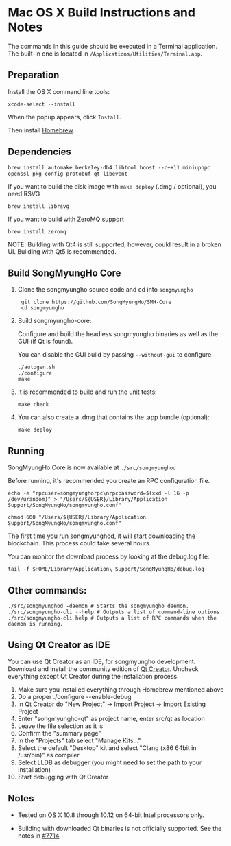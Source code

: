 Mac OS X Build Instructions and Notes
====================================
The commands in this guide should be executed in a Terminal application.
The built-in one is located in `/Applications/Utilities/Terminal.app`.

Preparation
-----------
Install the OS X command line tools:

`xcode-select --install`

When the popup appears, click `Install`.

Then install [Homebrew](https://brew.sh).

Dependencies
----------------------

    brew install automake berkeley-db4 libtool boost --c++11 miniupnpc openssl pkg-config protobuf qt libevent

If you want to build the disk image with `make deploy` (.dmg / optional), you need RSVG

    brew install librsvg

If you want to build with ZeroMQ support
    
    brew install zeromq

NOTE: Building with Qt4 is still supported, however, could result in a broken UI. Building with Qt5 is recommended.

Build SongMyungHo Core
------------------------

1. Clone the songmyungho source code and cd into `songmyungho`

        git clone https://github.com/SongMyungHo/SMH-Core
        cd songmyungho

2.  Build songmyungho-core:

    Configure and build the headless songmyungho binaries as well as the GUI (if Qt is found).

    You can disable the GUI build by passing `--without-gui` to configure.

        ./autogen.sh
        ./configure
        make

3.  It is recommended to build and run the unit tests:

        make check

4.  You can also create a .dmg that contains the .app bundle (optional):

        make deploy

Running
-------

SongMyungHo Core is now available at `./src/songmyunghod`

Before running, it's recommended you create an RPC configuration file.

    echo -e "rpcuser=songmyunghorpc\nrpcpassword=$(xxd -l 16 -p /dev/urandom)" > "/Users/${USER}/Library/Application Support/SongMyungHo/songmyungho.conf"

    chmod 600 "/Users/${USER}/Library/Application Support/SongMyungHo/songmyungho.conf"

The first time you run songmyunghod, it will start downloading the blockchain. This process could take several hours.

You can monitor the download process by looking at the debug.log file:

    tail -f $HOME/Library/Application\ Support/SongMyungHo/debug.log

Other commands:
-------

    ./src/songmyunghod -daemon # Starts the songmyungho daemon.
    ./src/songmyungho-cli --help # Outputs a list of command-line options.
    ./src/songmyungho-cli help # Outputs a list of RPC commands when the daemon is running.

Using Qt Creator as IDE
------------------------
You can use Qt Creator as an IDE, for songmyungho development.
Download and install the community edition of [Qt Creator](https://www.qt.io/download/).
Uncheck everything except Qt Creator during the installation process.

1. Make sure you installed everything through Homebrew mentioned above
2. Do a proper ./configure --enable-debug
3. In Qt Creator do "New Project" -> Import Project -> Import Existing Project
4. Enter "songmyungho-qt" as project name, enter src/qt as location
5. Leave the file selection as it is
6. Confirm the "summary page"
7. In the "Projects" tab select "Manage Kits..."
8. Select the default "Desktop" kit and select "Clang (x86 64bit in /usr/bin)" as compiler
9. Select LLDB as debugger (you might need to set the path to your installation)
10. Start debugging with Qt Creator

Notes
-----

* Tested on OS X 10.8 through 10.12 on 64-bit Intel processors only.

* Building with downloaded Qt binaries is not officially supported. See the notes in [#7714](https://github.com/bitcoin/bitcoin/issues/7714)
